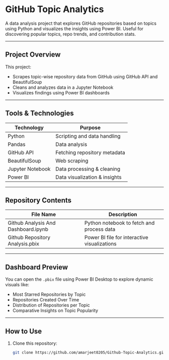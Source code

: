 # GitHub Topic Analytics

A data analysis project that explores GitHub repositories based on topics using Python and visualizes the insights using Power BI. Useful for discovering popular topics, repo trends, and contribution stats.

---

## Project Overview

This project:
- Scrapes topic-wise repository data from GitHub using GitHub API and BeautifulSoup
- Cleans and analyzes data in a Jupyter Notebook
- Visualizes findings using Power BI dashboards

---

## Tools & Technologies

| Technology        | Purpose                            |
|-------------------|------------------------------------|
| Python            | Scripting and data handling        |
| Pandas            | Data analysis                      |
| GitHub API        | Fetching repository metadata       |
| BeautifulSoup     | Web scraping                       |
| Jupyter Notebook  | Data processing & cleaning         |
| Power BI          | Data visualization & insights      |

---

## Repository Contents

| File Name                         | Description                                      |
|----------------------------------|--------------------------------------------------|
| Github Analysis And Dashboard.ipynb | Python notebook to fetch and process data     |
| Github Repository Analysis.pbix    | Power BI file for interactive visualizations  |

---

## Dashboard Preview

You can open the `.pbix` file using Power BI Desktop to explore dynamic visuals like:

- Most Starred Repositories by Topic  
- Repositories Created Over Time  
- Distribution of Repositories per Topic  
- Comparative Insights on Topic Popularity

---

## How to Use

1. Clone this repository:
   ```bash
   git clone https://github.com/amarjeet0205/Github-Topic-Analytics.git

